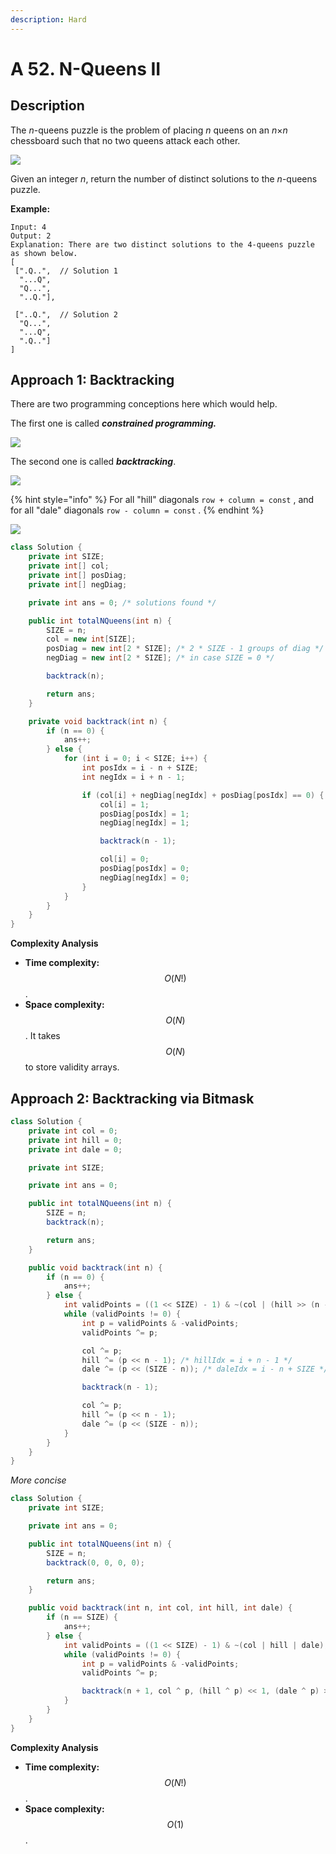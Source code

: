 ```yaml
---
description: Hard
---
```


# A 52. N-Queens II

## Description

The _n_-queens puzzle is the problem of placing _n_ queens on an _n_×_n_ chessboard such that no two queens attack each other.

![](https://assets.leetcode.com/uploads/2018/10/12/8-queens.png)

Given an integer _n_, return the number of distinct solutions to the _n_-queens puzzle.

**Example:**

```text
Input: 4
Output: 2
Explanation: There are two distinct solutions to the 4-queens puzzle as shown below.
[
 [".Q..",  // Solution 1
  "...Q",
  "Q...",
  "..Q."],

 ["..Q.",  // Solution 2
  "Q...",
  "...Q",
  ".Q.."]
]
```

## Approach 1: Backtracking

There are two programming conceptions here which would help.

The first one is called _**constrained programming.**_

![](../../../.gitbook/assets/image%20%2884%29.png)

The second one is called _**backtracking**_.

![](../../../.gitbook/assets/image%20%2880%29.png)

{% hint style="info" %}
For all "hill" diagonals `row + column = const` , and for all "dale" diagonals `row - column = const` .
{% endhint %}

![](../../../.gitbook/assets/image%20%2883%29.png)

```java
class Solution {
    private int SIZE;
    private int[] col;
    private int[] posDiag;
    private int[] negDiag;

    private int ans = 0; /* solutions found */

    public int totalNQueens(int n) {
        SIZE = n;
        col = new int[SIZE];
        posDiag = new int[2 * SIZE]; /* 2 * SIZE - 1 groups of diag */
        negDiag = new int[2 * SIZE]; /* in case SIZE = 0 */

        backtrack(n);

        return ans;
    }

    private void backtrack(int n) {
        if (n == 0) {
            ans++;
        } else {
            for (int i = 0; i < SIZE; i++) {
                int posIdx = i - n + SIZE;
                int negIdx = i + n - 1;

                if (col[i] + negDiag[negIdx] + posDiag[posIdx] == 0) {
                    col[i] = 1;
                    posDiag[posIdx] = 1;
                    negDiag[negIdx] = 1;

                    backtrack(n - 1);

                    col[i] = 0;
                    posDiag[posIdx] = 0;
                    negDiag[negIdx] = 0;
                }
            }
        }
    }
}
```

**Complexity Analysis**

* **Time complexity:** $$O(N!)$$.
* **Space complexity:** $$O(N)$$. It takes $$O(N)$$ to store validity arrays.

## Approach 2: Backtracking via Bitmask

```java
class Solution {
    private int col = 0;
    private int hill = 0;
    private int dale = 0;

    private int SIZE;

    private int ans = 0;

    public int totalNQueens(int n) {
        SIZE = n;
        backtrack(n);

        return ans;
    }

    public void backtrack(int n) {
        if (n == 0) {
            ans++;
        } else {
            int validPoints = ((1 << SIZE) - 1) & ~(col | (hill >> (n - 1)) | (dale >> (SIZE - n)));
            while (validPoints != 0) {
                int p = validPoints & -validPoints;
                validPoints ^= p;

                col ^= p;
                hill ^= (p << n - 1); /* hillIdx = i + n - 1 */
                dale ^= (p << (SIZE - n)); /* daleIdx = i - n + SIZE */

                backtrack(n - 1);

                col ^= p;
                hill ^= (p << n - 1);
                dale ^= (p << (SIZE - n));
            }
        }
    }
}
```

_More concise_

```java
class Solution {
    private int SIZE;

    private int ans = 0;

    public int totalNQueens(int n) {
        SIZE = n;
        backtrack(0, 0, 0, 0);

        return ans;
    }

    public void backtrack(int n, int col, int hill, int dale) {
        if (n == SIZE) {
            ans++;
        } else {
            int validPoints = ((1 << SIZE) - 1) & ~(col | hill | dale);
            while (validPoints != 0) {
                int p = validPoints & -validPoints;
                validPoints ^= p;

                backtrack(n + 1, col ^ p, (hill ^ p) << 1, (dale ^ p) >> 1);
            }
        }
    }
}
```

**Complexity Analysis**

* **Time complexity:** $$O(N!)$$.
* **Space complexity:** $$O(1)$$.

